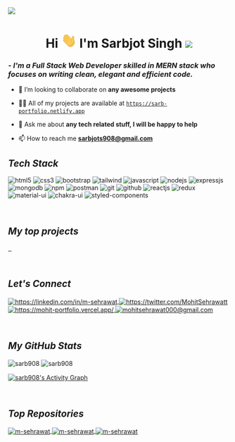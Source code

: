 <!----------------------------------- Heading Section ------------------------------------>
<img  src="https://www.aaditritechnology.com/images/redesign.gif">
<h1 align="center">
    Hi
    <img src="https://raw.githubusercontent.com/ABSphreak/ABSphreak/master/gifs/Hi.gif" width="35">
    I'm Sarbjot Singh
    <img src="https://camo.githubusercontent.com/d3359cb00ab0b5ed8f2e1fe3fceb4fbaf3b614340f8c0db99c17b9f50b351770/68747470733a2f2f656d6f6a69732e736c61636b6d6f6a69732e636f6d2f656d6f6a69732f696d616765732f313533313834393433302f343234362f626c6f622d73756e676c61737365732e6769663f31353331383439343330" width="35">
</h1>



<!----------------------------------- About Section ------------------------------------>

<h3>
    <i>- I'm a Full Stack Web Developer skilled in MERN stack who focuses on writing clean, elegant and efficient code.</i>
   
</h3>


- 👯 I’m looking to collaborate on **any awesome projects**

- 👨‍💻 All of my projects are available at [`https://sarb-portfolio.netlify.app`](https://sarb-portfolio.netlify.app)

- 💬 Ask me about **any tech related stuff, I will be happy to help**

- 📫 How to reach me **sarbjots908@gmail.com**





<!----------------------------------- Tech Stack Section ------------------------------------>

<h2><i>Tech Stack</i></h2>

<p>
    <img src="https://img.shields.io/badge/HTML5-E34F26?style=for-the-badge&logo=html5&logoColor=white" alt="html5" />
    <img src="https://img.shields.io/badge/CSS3-1572B6?style=for-the-badge&logo=css3&logoColor=white" alt="css3" />
    <img src="https://img.shields.io/badge/Bootstrap-563D7C?style=for-the-badge&logo=bootstrap&logoColor=white" alt="bootstrap" />
    <img src="https://img.shields.io/badge/Tailwind_CSS-38B2AC?style=for-the-badge&logo=tailwind-css&logoColor=white" alt="tailwind" />
    <img src="https://img.shields.io/badge/JavaScript-323330?style=for-the-badge&logo=javascript&logoColor=F7DF1E" alt="javascript" />
    <img src="https://img.shields.io/badge/Node.js-339933?style=for-the-badge&logo=nodedotjs&logoColor=white" alt="nodejs" />
    <img src="https://img.shields.io/badge/Express.js-000000?style=for-the-badge&logo=express&logoColor=white" alt="expressjs" />
    <img src="https://img.shields.io/badge/MongoDB-4EA94B?style=for-the-badge&logo=mongodb&logoColor=white" alt="mongodb" />
    <img src="https://img.shields.io/badge/npm-CB3837?style=for-the-badge&logo=npm&logoColor=white" alt="npm" />
    <img src="https://img.shields.io/badge/Postman-FF6C37?style=for-the-badge&logo=Postman&logoColor=white" alt="postman" />
    <img src="https://img.shields.io/badge/Git-f44d27?style=for-the-badge&logo=git&logoColor=white" alt="git" />
    <img src="https://img.shields.io/badge/GitHub-100000?style=for-the-badge&logo=github&logoColor=white" alt="github" />
    <img src="https://img.shields.io/badge/React-20232A?style=for-the-badge&logo=react&logoColor=61DAFB" alt="reactjs" />
    <img src="https://img.shields.io/badge/Redux-593D88?style=for-the-badge&logo=redux&logoColor=white" alt="redux" />
    <img src="https://img.shields.io/badge/Material%20UI-007FFF?style=for-the-badge&logo=mui&logoColor=white" alt="material-ui" />
    <img src="https://img.shields.io/badge/Chakra%20UI-3bc7bd?style=for-the-badge&logo=chakraui&logoColor=white" alt="chakra-ui" />
    <img src="https://img.shields.io/badge/styled--components-DB7093?style=for-the-badge&logo=styled-components&logoColor=white" alt="styled-components" />
</p>
<br>



<!----------------------------------- Project Section ------------------------------------>

<h2><i>My top projects</i></h2>


<p align="left">
    <a href="https://github.com/m-sehrawat/Nike-Clone" target="blank">
        <img src="https://img.shields.io/static/v1?style=for-the-badge&message=ShopBop Clone&color=000000&logo=hotjar&logoColor=FFFFFF&label=" alt="" />
    </a>
    <a href="https://github.com/m-sehrawat/Mini-Store" target="blank">
        <img src="https://img.shields.io/static/v1?style=for-the-badge&message=Fraazo&color=1BB91F&logo=tmux&logoColor=FFFFFF&label=" alt="" />
    </a>
    <a href="https://github.com/m-sehrawat/Weather-App" target="blank">
        <img src="https://img.shields.io/static/v1?style=for-the-badge&message=Shop Disney&color=FD3A5C&logo=hotjar&logoColor=FFFFFF&label=" alt="" />
    </a>
   
</p>
<br>



<!----------------------------------- Social Media Links Section ------------------------------------>

<h2><i>Let's Connect</i></h2>


<p align="left">
    <a href="https://www.linkedin.com/in/sarbjot-/">
        <img align="center" src="https://img.shields.io/badge/LinkedIn-0077B5?style=for-the-badge&logo=linkedin&logoColor=white" alt="https://linkedin.com/in/m-sehrawat" />
    </a>
    <a href="https://twitter.com/sarbjots908">
        <img align="center" src="https://img.shields.io/badge/Twitter-1DA1F2?style=for-the-badge&logo=twitter&logoColor=white" alt="https://twitter.com/MohitSehrawatt" />
    </a>
    <a href="https://mohit-portfolio.vercel.app/">
        <img align="center" src="https://img.shields.io/badge/Portfolio-18A303?style=for-the-badge&logo=ionic&logoColor=white" alt="https://mohit-portfolio.vercel.app/" />
    </a>
    <a title="sarbjots908@gmail.com" href="sarbjots908@gmail.com">
        <img align="center" src="https://img.shields.io/badge/Gmail-D14836?style=for-the-badge&logo=gmail&logoColor=white" alt="mohitsehrawat000@gmail.com" />
    </a>
</p>
<br>



<!----------------------------------- GitHub Stats Section ------------------------------------>

<h2><i>My GitHub Stats</i></h2>

<p >
    <img align="center" src="https://github-readme-stats.vercel.app/api?username=sarb908&show_icons=true&include_all_commits=true&count_private=true&hide=issues,contribs&border_radius=0&locale=en&theme=dark" alt="sarb908" height="139" />
    <img align="center" src="https://github-readme-stats.vercel.app/api/top-langs/?username=sarb908&layout=compact&exclude_repo=Lybrate-Website-Clone-Version-2.0,Lybrate-Website-Clone,Adidas-Clone&hide=Shell&border_radius=0&theme=dark" alt="sarb908" height="139" />
</p>
<p >
    <a href="https://github.com/sarb908/github-readme-activity-graph"><img  align="center" alt="sarb908's Activity Graph" src="https://activity-graph.herokuapp.com/graph?username=sarb908&bg_color=0D1117&color=5BCDEC&line=5BCDEC&point=FFFFFF&hide_border=true" /></a>
</p>
<br>



<!----------------------------------- Top Repository Section ------------------------------------>

<h2><i>Top Repositories</i></h2>


<p>
    <a href="https://github.com/shriram083/Fraazo-Clone">
        <img align="center" src="https://github-readme-stats.vercel.app/api/pin/?username=shriram083&repo=Fraazo-Clone&locale=en&border_radius=0&theme=dark" alt="m-sehrawat" />
    </a>
    <a href="https://github.com/shreymishra27/Unit-2-Project">
        <img align="center" src="https://github-readme-stats.vercel.app/api/pin/?username=shreymishra27&repo=Unit-2-Project&locale=en&border_radius=0&theme=dark" alt="m-sehrawat" />
    </a>
    <a href="https://github.com/sarb908/ShopBop">
        <img align="center" src="https://github-readme-stats.vercel.app/api/pin/?username=sarb908&repo=ShopBop&locale=en&border_radius=0&theme=dark" alt="m-sehrawat" />
    </a>
   
</p>

